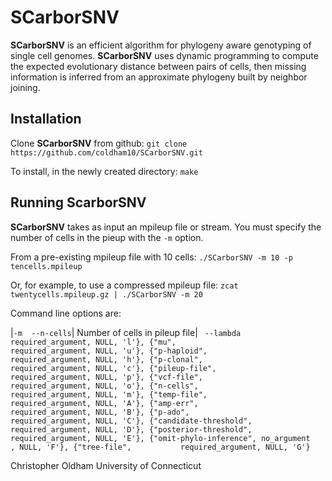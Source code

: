 # SCarborSNV

**SCarborSNV** is an efficient algorithm for phylogeny aware genotyping of single cell genomes.
**SCarborSNV** uses dynamic programming to compute the expected evolutionary distance between pairs of cells, then missing information is inferred from an approximate phylogeny built by neighbor joining.

## Installation

Clone **SCarborSNV** from github:
`git clone https://github.com/coldham10/SCarborSNV.git`

To install, in the newly created directory:
`make`

## Running **ScarborSNV**

**SCarborSNV** takes as input an mpileup file or stream. You must specify the number of cells in the pieup with the `-m` option.

From a pre-existing mpileup file with 10 cells:
`./SCarborSNV -m 10 -p tencells.mpileup`

Or, for example, to use a compressed mpileup file:
`zcat twentycells.mpileup.gz | ./SCarborSNV -m 20`

Command line options are:

|`-m  --n-cells`| Number of cells in pileup file|
` --lambda              required_argument, NULL, 'l'},
{"mu",                  required_argument, NULL, 'u'},
{"p-haploid",           required_argument, NULL, 'h'},
{"p-clonal",            required_argument, NULL, 'c'},
{"pileup-file",         required_argument, NULL, 'p'},
{"vcf-file",            required_argument, NULL, 'o'},
{"n-cells",             required_argument, NULL, 'm'},
{"temp-file",           required_argument, NULL, 'A'},
{"amp-err",             required_argument, NULL, 'B'},
{"p-ado",               required_argument, NULL, 'C'},
{"candidate-threshold", required_argument, NULL, 'D'},
{"posterior-threshold", required_argument, NULL, 'E'},
{"omit-phylo-inference", no_argument     , NULL, 'F'},
{"tree-file",           required_argument, NULL, 'G'}`

Christopher Oldham
University of Connecticut

